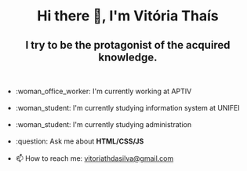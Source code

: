 <h1 align="center">Hi there 👋, I'm Vitória Thaís</h1> 
<h2 align="center">I try to be the protagonist of the acquired knowledge.</h2></br>
    <ul>
        <li>:woman_office_worker: I'm currently working at APTIV </li></br>
        <li>:woman_student: I'm currently studying information system at UNIFEI</li></br>
        <li>:woman_student: I'm currently studying administration</li></br>
        <li>:question: Ask me about <strong>HTML/CSS/JS</strong></li></br>
        <li>📫 How to reach me: <a href="mailto:vitoriathdasilva@gmail.com">vitoriathdasilva@gmail.com</li></br>
    </ul>

